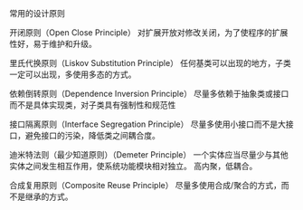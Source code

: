 常用的设计原则

开闭原则（Open Close Principle） 
    对扩展开放对修改关闭，为了使程序的扩展性好，易于维护和升级。

里氏代换原则（Liskov Substitution Principle） 
    任何基类可以出现的地方，子类一定可以出现，多使用多态的方式。

依赖倒转原则（Dependence Inversion Principle） 
    尽量多依赖于抽象类或接口而不是具体实现类，对子类具有强制性和规范性

接口隔离原则（Interface Segregation Principle） 
    尽量多使用小接口而不是大接口，避免接口的污染，降低类之间耦合度。

迪米特法则（最少知道原则）（Demeter Principle） 
    一个实体应当尽量少与其他实体之间发生相互作用，使系统功能模块相对独立。 
    高内聚，低耦合。

合成复用原则（Composite Reuse Principle） 
    尽量多使用合成/聚合的方式，而不是继承的方式。